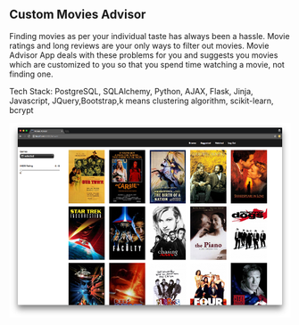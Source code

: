 ## Custom Movies Advisor

Finding movies as per your individual taste has always been a hassle. Movie ratings and long reviews are your only ways to filter out movies.
Movie Advisor App deals with these problems for you and suggests you movies which are customized to you so that you spend time watching a movie, not finding one.

Tech Stack:
PostgreSQL, SQLAlchemy, Python, AJAX, Flask, Jinja, Javascript, JQuery,Bootstrap,k means clustering algorithm, scikit-learn, bcrypt


<img src="static/images/browse_page.png" height="350">

